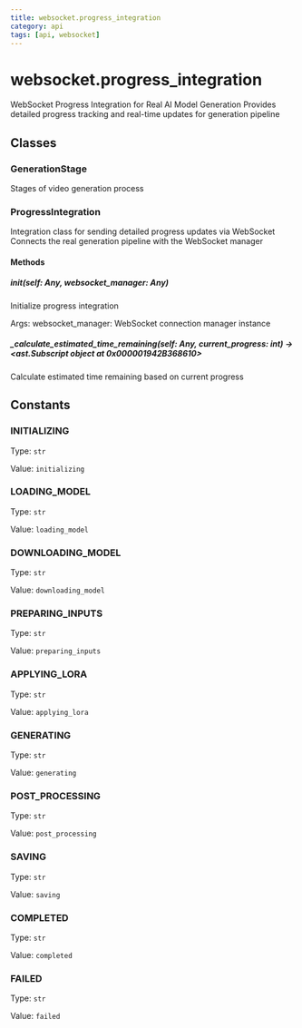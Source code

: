 ```yaml
---
title: websocket.progress_integration
category: api
tags: [api, websocket]
---
```


# websocket.progress_integration

WebSocket Progress Integration for Real AI Model Generation
Provides detailed progress tracking and real-time updates for generation pipeline

## Classes

### GenerationStage

Stages of video generation process

### ProgressIntegration

Integration class for sending detailed progress updates via WebSocket
Connects the real generation pipeline with the WebSocket manager

#### Methods

##### __init__(self: Any, websocket_manager: Any)

Initialize progress integration

Args:
    websocket_manager: WebSocket connection manager instance

##### _calculate_estimated_time_remaining(self: Any, current_progress: int) -> <ast.Subscript object at 0x000001942B368610>

Calculate estimated time remaining based on current progress

## Constants

### INITIALIZING

Type: `str`

Value: `initializing`

### LOADING_MODEL

Type: `str`

Value: `loading_model`

### DOWNLOADING_MODEL

Type: `str`

Value: `downloading_model`

### PREPARING_INPUTS

Type: `str`

Value: `preparing_inputs`

### APPLYING_LORA

Type: `str`

Value: `applying_lora`

### GENERATING

Type: `str`

Value: `generating`

### POST_PROCESSING

Type: `str`

Value: `post_processing`

### SAVING

Type: `str`

Value: `saving`

### COMPLETED

Type: `str`

Value: `completed`

### FAILED

Type: `str`

Value: `failed`

